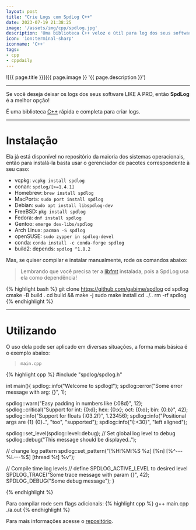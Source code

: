 ```yaml
---
layout: post
title: "Crie Logs com SpdLog C++"
date: 2023-07-19 21:38:25
image: '/assets/img/cpp/spdlog.jpg'
description: 'Uma biblioteca C++ veloz e útil para log dos seus softwares!'
icon: 'ion:terminal-sharp'
iconname: 'C++'
tags:
- cpp
- cppdaily
---
```


![{{ page.title }}]({{ page.image }} '{{ page.description }}')

---

Se você deseja deixar os logs dos seus software LIKE A PRO, então **SpdLog** é a melhor opção!

É uma biblioteca [C++](https://terminalroot.com.br/tags#cpp) rápida e completa para criar logs.

---

# Instalação
Ela já está disponível no repositório da maioria dos sistemas operacionais, então para instalá-la basta usar o gerenciador de pacotes correspondente à seu caso:
+ vcpkg: `vcpkg install spdlog`
+ conan: `spdlog/[>=1.4.1]`
+ Homebrew: `brew install spdlog`
+ MacPorts: `sudo port install spdlog`
+ Debian: `sudo apt install libspdlog-dev`
+ FreeBSD: `pkg install spdlog`
+ Fedora: `dnf install spdlog`
+ Gentoo: `emerge dev-libs/spdlog`
+ Arch Linux: `pacman -S spdlog`
+ openSUSE: `sudo zypper in spdlog-devel`
+ conda: `conda install -c conda-forge spdlog`
+ build2: depends: `spdlog ^1.8.2`

Mas, se quiser compilar e instalar manualmente, rode os comandos abaixo:
> Lembrando que você precisa ter a [libfmt](https://terminalroot.com.br/2021/12/utilizando-a-fmtlib-para-saidas-formatadas-em-cpp.html) instalada, pois a SpdLog usa ela como dependência!

{% highlight bash %}
git clone https://github.com/gabime/spdlog
cd spdlog
cmake -B build .
cd build && make -j
sudo make install
cd ../..
rm -rf spdlog
{% endhighlight %}

---

# Utilizando
O uso dela pode ser aplicado em diversas situações, a forma mais básica é o exemplo abaixo:
> `main.cpp`

{% highlight cpp %}
#include "spdlog/spdlog.h"

int main(){
 spdlog::info("Welcome to spdlog!");
 spdlog::error("Some error message with arg: {}", 1);
 
 spdlog::warn("Easy padding in numbers like {:08d}", 12);
 spdlog::critical("Support for int: {0:d};  hex: {0:x};  oct: {0:o}; bin: {0:b}", 42);
 spdlog::info("Support for floats {:03.2f}", 1.23456);
 spdlog::info("Positional args are {1} {0}..", "too", "supported");
 spdlog::info("{:<30}", "left aligned");
 
 spdlog::set_level(spdlog::level::debug); // Set global log level to debug
 spdlog::debug("This message should be displayed..");    
 
 // change log pattern
 spdlog::set_pattern("[%H:%M:%S %z] [%n] [%^---%L---%$] [thread %t] %v");
 
 // Compile time log levels
 // define SPDLOG_ACTIVE_LEVEL to desired level
 SPDLOG_TRACE("Some trace message with param {}", 42);
 SPDLOG_DEBUG("Some debug message");
}

{% endhighlight %}

Para compilar rode sem flags adicionais:
{% highlight cpp %}
g++ main.cpp
./a.out
{% endhighlight %}

Para mais informações acesse o [repositório](https://github.com/gabime/spdlog).



